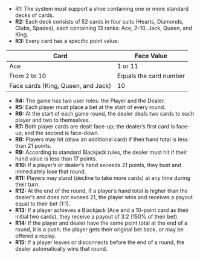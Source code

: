 - R1: The system must support a shoe containing one or more standard decks of cards.
- **R2:** Each deck consists of 52 cards in four suits (Hearts, Diamonds, Clubs, Spades), each containing 13 ranks: Ace, 2–10, Jack, Queen, and King.
- **R3:** Every card has a specific point value:  

| Card | Face Value |
|----- | ---------- |
| Ace | 1 or 11 |
| From 2 to 10 | Equals the card number |
| Face cards (King, Queen, and Jack) | 10 |

- **R4:** The game has two user roles: the Player and the Dealer.
- **R5:** Each player must place a bet at the start of every round.
- **R6:** At the start of each game round, the dealer deals two cards to each player and two to themselves.
- **R7:** Both player cards are dealt face-up; the dealer’s first card is face-up, and the second is face-down.
- **R8:** Players may hit (draw an additional card) if their hand total is less than 21 points.
- **R9:** According to standard Blackjack rules, the dealer must hit if their hand value is less than 17 points.
- **R10:** If a player’s or dealer’s hand exceeds 21 points, they bust and immediately lose that round.
- **R11:** Players may stand (decline to take more cards) at any time during their turn.
- **R12:** At the end of the round, if a player’s hand total is higher than the dealer’s and does not exceed 21, the player wins and receives a payout equal to their bet (1:1).
- **R13:** If a player achieves a Blackjack (Ace and a 10-point card as their initial two cards), they receive a payout of 3:2 (150% of their bet).
- **R14:** If the player and dealer have the same point total at the end of a round, it is a push; the player gets their original bet back, or may be offered a replay.
- **R15:** If a player leaves or disconnects before the end of a round, the dealer automatically wins that round.